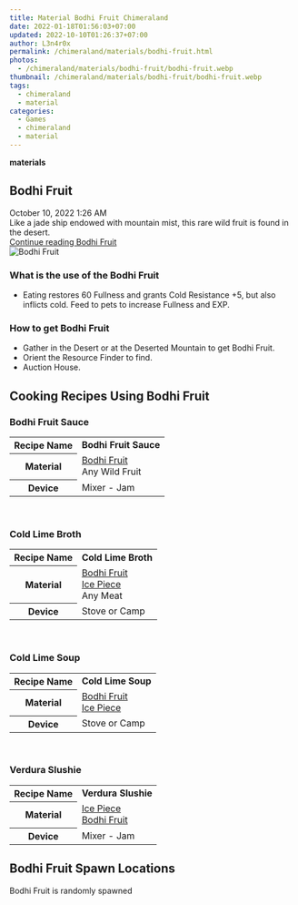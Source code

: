 ```yaml
---
title: Material Bodhi Fruit Chimeraland
date: 2022-01-18T01:56:03+07:00
updated: 2022-10-10T01:26:37+07:00
author: L3n4r0x
permalink: /chimeraland/materials/bodhi-fruit.html
photos:
  - /chimeraland/materials/bodhi-fruit/bodhi-fruit.webp
thumbnail: /chimeraland/materials/bodhi-fruit/bodhi-fruit.webp
tags:
  - chimeraland
  - material
categories:
  - Games
  - chimeraland
  - material
---
```


<link
  rel="stylesheet"
  href="https://rawcdn.githack.com/dimaslanjaka/Web-Manajemen/870a349/css/bootstrap-5-3-0-alpha3-wrapper.css"
/>
<section id="bootstrap-wrapper">
  <div data-bs-theme="dark">
    <div
      class="row g-0 border rounded overflow-hidden flex-md-row mb-4 shadow-sm position-relative bg-dark text-light"
    >
      <div class="col p-4 d-flex flex-column position-static">
        <strong class="d-inline-block mb-2 text-success">materials</strong>
        <h2 class="mb-0">Bodhi Fruit</h2>
        <div class="mb-1 text-muted">October 10, 2022 1:26 AM</div>
        <div class="mb-2 border p-1">
          Like a jade ship endowed with mountain mist, this rare wild fruit is
          found in the desert.
        </div>
        <a
          href="/chimeraland/materials/bodhi-fruit.html"
          class="stretched-link d-none text-primary"
          >Continue reading Bodhi Fruit</a
        >
      </div>
      <div class="col-auto d-none d-md-block d-lg-block">
        <img
          src="https://www.webmanajemen.com/chimeraland/materials/bodhi-fruit/bodhi-fruit.webp"
          alt="Bodhi Fruit"
        />
      </div>
    </div>
    <div class="row">
      <div class="col-lg-6 col-12 mb-2">
        <div class="card">
          <div class="card-body">
            <h3 class="card-title">What is the use of the Bodhi Fruit</h3>
            <div class="card-text">
              <ul>
                <li>
                  Eating restores 60 Fullness and grants Cold Resistance +5, but
                  also inflicts cold. Feed to pets to increase Fullness and EXP.
                </li>
              </ul>
            </div>
          </div>
        </div>
      </div>
      <div class="col-lg-6 col-12 mb-2">
        <div class="card">
          <div class="card-body">
            <h3 class="card-title">How to get Bodhi Fruit</h3>
            <div class="card-text">
              <ul>
                <li>
                  Gather in the Desert or at the Deserted Mountain to get Bodhi
                  Fruit.
                </li>
                <li>Orient the Resource Finder to find.</li>
                <li>Auction House.</li>
              </ul>
            </div>
          </div>
        </div>
      </div>
      <div class="col-12 mb-2">
        <h2 id="cookable">Cooking Recipes Using Bodhi Fruit</h2>
        <div id="recipe-bodhi-fruit-sauce">
          <h3 id="item-bodhi-fruit-sauce">Bodhi Fruit Sauce</h3>
          <div class="mb-2">
            <table class="table">
              <tr>
                <th>Recipe Name</th>
                <td><b>Bodhi Fruit Sauce</b></td>
              </tr>
              <tr>
                <th>Material</th>
                <td>
                  <a
                    class="text-decoration-none text-primary"
                    href="/chimeraland/materials/bodhi-fruit.html"
                    >Bodhi Fruit</a
                  ><br />Any Wild Fruit
                </td>
              </tr>
              <tr>
                <th>Device</th>
                <td>Mixer - Jam</td>
              </tr>
            </table>
          </div>
        </div>
        <br />
        <div id="recipe-cold-lime-broth">
          <h3 id="item-cold-lime-broth">Cold Lime Broth</h3>
          <div class="mb-2">
            <table class="table">
              <tr>
                <th>Recipe Name</th>
                <td><b>Cold Lime Broth</b></td>
              </tr>
              <tr>
                <th>Material</th>
                <td>
                  <a
                    class="text-decoration-none text-primary"
                    href="/chimeraland/materials/bodhi-fruit.html"
                    >Bodhi Fruit</a
                  ><br /><a
                    class="text-decoration-none text-primary"
                    href="/chimeraland/materials/ice-piece.html"
                    >Ice Piece</a
                  ><br />Any Meat
                </td>
              </tr>
              <tr>
                <th>Device</th>
                <td>Stove or Camp</td>
              </tr>
            </table>
          </div>
        </div>
        <br />
        <div id="recipe-cold-lime-soup">
          <h3 id="item-cold-lime-soup">Cold Lime Soup</h3>
          <div class="mb-2">
            <table class="table">
              <tr>
                <th>Recipe Name</th>
                <td><b>Cold Lime Soup</b></td>
              </tr>
              <tr>
                <th>Material</th>
                <td>
                  <a
                    class="text-decoration-none text-primary"
                    href="/chimeraland/materials/bodhi-fruit.html"
                    >Bodhi Fruit</a
                  ><br /><a
                    class="text-decoration-none text-primary"
                    href="/chimeraland/materials/ice-piece.html"
                    >Ice Piece</a
                  >
                </td>
              </tr>
              <tr>
                <th>Device</th>
                <td>Stove or Camp</td>
              </tr>
            </table>
          </div>
        </div>
        <br />
        <div id="recipe-verdura-slushie">
          <h3 id="item-verdura-slushie">Verdura Slushie</h3>
          <div class="mb-2">
            <table class="table">
              <tr>
                <th>Recipe Name</th>
                <td><b>Verdura Slushie</b></td>
              </tr>
              <tr>
                <th>Material</th>
                <td>
                  <a
                    class="text-decoration-none text-primary"
                    href="/chimeraland/materials/ice-piece.html"
                    >Ice Piece</a
                  ><br /><a
                    class="text-decoration-none text-primary"
                    href="/chimeraland/materials/bodhi-fruit.html"
                    >Bodhi Fruit</a
                  >
                </td>
              </tr>
              <tr>
                <th>Device</th>
                <td>Mixer - Jam</td>
              </tr>
            </table>
          </div>
        </div>
      </div>
      <div class="col-12 mb-2">
        <h2>Bodhi Fruit Spawn Locations</h2>
        <p>Bodhi Fruit is randomly spawned</p>
      </div>
    </div>
  </div>
</section>